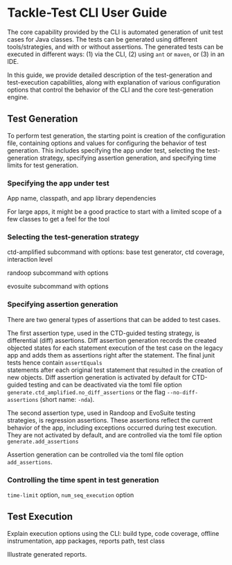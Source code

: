 # Tackle-Test CLI User Guide

The core capability provided by the CLI is automated generation of unit test cases for Java classes. The tests can be generated using different tools/strategies, and with or without assertions. The generated tests can be executed in different ways: (1) via the CLI, (2) using `ant` or `maven`, or (3) in an IDE.

In this guide, we provide detailed description of the test-generation and test-execution capabilities, along with explanation of various configuration options that control the behavior of the CLI and the core test-generation engine.

## Test Generation

To perform test generation, the starting point is creation of the configuration file, containing options and values for configuring the behavior of test generation. This includes specifying the app under test, selecting the test-generation strategy, specifying assertion generation, and specifying time limits for test generation.

### Specifying the app under test

App name, classpath, and app library dependencies

For large apps, it might be a good practice to start with a limited scope of a few classes to get a feel for the tool

### Selecting the test-generation strategy

ctd-amplified subcommand with options: base test generator, ctd coverage, interaction level

randoop subcommand with options

evosuite subcommand with options

### Specifying assertion generation

There are two general types of assertions that can be added to test cases. 

The first assertion type, used in the CTD-guided testing strategy, is differential (diff) assertions. Diff assertion generation 
records the created objected states for each statement execution of the test case on the legacy app 
and adds them as assertions right after the statement. The final junit tests hence contain `assertEquals`  
statements after each original test statement that resulted in the creation of new objects. Diff assertion generation
is activated by default for CTD-guided testing and can be deactivated via the toml file option `generate.ctd_amplified.no_diff_assertions` 
or the flag `--no-diff-assertions` (short name: `-nda`).

The second assertion type, used in Randoop and EvoSuite testing strategies, is regression assertions. 
These assertions reflect the current behavior of the app, including exceptions occurred during test execution.
They are not activated by default, and are controlled via the toml file option `generate.add_assertions`

Assertion generation can be controlled via the toml file option `add_assertions`.

### Controlling the time spent in test generation

`time-limit` option, `num_seq_execution` option

## Test Execution

Explain execution options using the CLI: build type, code coverage, offline instrumentation,
app packages, reports path, test class

Illustrate generated reports.

